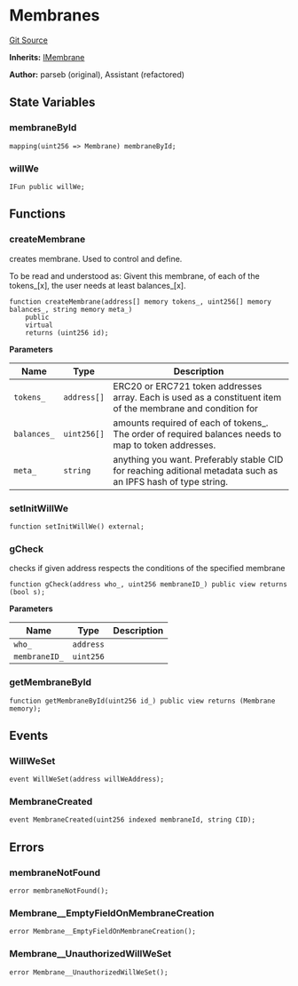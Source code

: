 # Membranes
[Git Source](https://github.com/parseb/willwe/blob/2224ac0edd2345ec0b06622d841db6de03281d90/src/Membranes.sol)

**Inherits:**
[IMembrane](/src/interfaces/IMembrane.sol/interface.IMembrane.md)

**Author:**
parseb (original), Assistant (refactored)


## State Variables
### membraneById

```solidity
mapping(uint256 => Membrane) membraneById;
```


### willWe

```solidity
IFun public willWe;
```


## Functions
### createMembrane

creates membrane. Used to control and define.

To be read and understood as: Givent this membrane, of each of the tokens_[x], the user needs at least balances_[x].


```solidity
function createMembrane(address[] memory tokens_, uint256[] memory balances_, string memory meta_)
    public
    virtual
    returns (uint256 id);
```
**Parameters**

|Name|Type|Description|
|----|----|-----------|
|`tokens_`|`address[]`|ERC20 or ERC721 token addresses array. Each is used as a constituent item of the membrane and condition for|
|`balances_`|`uint256[]`|amounts required of each of tokens_. The order of required balances needs to map to token addresses.|
|`meta_`|`string`|anything you want. Preferably stable CID for reaching aditional metadata such as an IPFS hash of type string.|


### setInitWillWe


```solidity
function setInitWillWe() external;
```

### gCheck

checks if given address respects the conditions of the specified membrane


```solidity
function gCheck(address who_, uint256 membraneID_) public view returns (bool s);
```
**Parameters**

|Name|Type|Description|
|----|----|-----------|
|`who_`|`address`||
|`membraneID_`|`uint256`||


### getMembraneById


```solidity
function getMembraneById(uint256 id_) public view returns (Membrane memory);
```

## Events
### WillWeSet

```solidity
event WillWeSet(address willWeAddress);
```

### MembraneCreated

```solidity
event MembraneCreated(uint256 indexed membraneId, string CID);
```

## Errors
### membraneNotFound

```solidity
error membraneNotFound();
```

### Membrane__EmptyFieldOnMembraneCreation

```solidity
error Membrane__EmptyFieldOnMembraneCreation();
```

### Membrane__UnauthorizedWillWeSet

```solidity
error Membrane__UnauthorizedWillWeSet();
```

